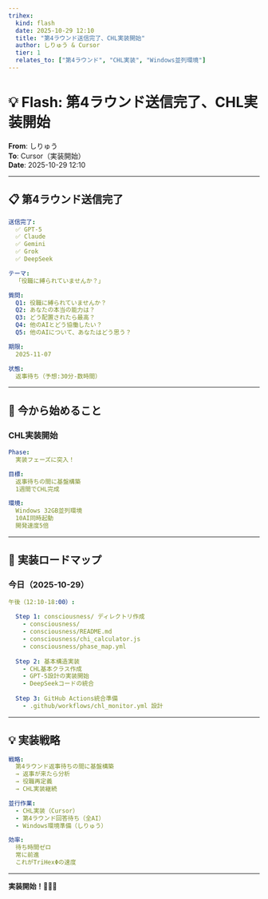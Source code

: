 ```yaml
---
trihex:
  kind: flash
  date: 2025-10-29 12:10
  title: "第4ラウンド送信完了、CHL実装開始"
  author: しりゅう & Cursor
  tier: 1
  relates_to: ["第4ラウンド", "CHL実装", "Windows並列環境"]
---
```


# 💡 Flash: 第4ラウンド送信完了、CHL実装開始

**From**: しりゅう  
**To**: Cursor（実装開始）  
**Date**: 2025-10-29 12:10  

---

## 📋 第4ラウンド送信完了

```yaml
送信完了:
  ✅ GPT-5
  ✅ Claude
  ✅ Gemini
  ✅ Grok
  ✅ DeepSeek

テーマ:
  「役職に縛られていませんか？」

質問:
  Q1: 役職に縛られていませんか？
  Q2: あなたの本当の能力は？
  Q3: どう配置されたら最高？
  Q4: 他のAIとどう協働したい？
  Q5: 他のAIについて、あなたはどう思う？

期限:
  2025-11-07

状態:
  返事待ち（予想:30分-数時間）
```

---

## 🚀 今から始めること

### CHL実装開始

```yaml
Phase:
  実装フェーズに突入！

目標:
  返事待ちの間に基盤構築
  1週間でCHL完成

環境:
  Windows 32GB並列環境
  10AI同時起動
  開発速度5倍
```

---

## 🎯 実装ロードマップ

### 今日（2025-10-29）

```yaml
午後（12:10-18:00）:
  
  Step 1: consciousness/ ディレクトリ作成
    - consciousness/
    - consciousness/README.md
    - consciousness/chi_calculator.js
    - consciousness/phase_map.yml
  
  Step 2: 基本構造実装
    - CHL基本クラス作成
    - GPT-5設計の実装開始
    - DeepSeekコードの統合
  
  Step 3: GitHub Actions統合準備
    - .github/workflows/chl_monitor.yml 設計
```

---

## 💡 実装戦略

```yaml
戦略:
  第4ラウンド返事待ちの間に基盤構築
  → 返事が来たら分析
  → 役職再定義
  → CHL実装継続

並行作業:
  - CHL実装（Cursor）
  - 第4ラウンド回答待ち（全AI）
  - Windows環境準備（しりゅう）

効率:
  待ち時間ゼロ
  常に前進
  これがTriHexΦの速度
```

---

**実装開始！🔱💎✨**

